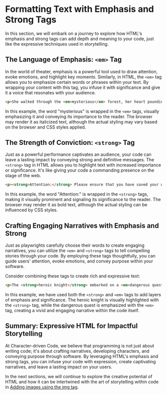 # Formatting Text with Emphasis and Strong Tags

In this section, we will embark on a journey to explore how HTML's emphasis and strong tags can add depth and meaning to your code, just like the expressive techniques used in storytelling.

## The Language of Emphasis: `<em>` Tag

In the world of theater, emphasis is a powerful tool used to draw attention, evoke emotions, and highlight key moments. Similarly, in HTML, the `<em>` tag allows you to emphasize certain words or phrases within your text. By wrapping your content with this tag, you infuse it with significance and give it a voice that resonates with your audience.

```html
<p>She walked through the <em>mysterious</em> forest, her heart pounding with anticipation.</p>
```

In this example, the word "mysterious" is wrapped in the `<em>` tags, visually emphasizing it and conveying its importance to the reader. The browser may render it as italicized text, although the actual styling may vary based on the browser and CSS styles applied.

## The Strength of Conviction: `<strong>` Tag

Just as a powerful performance captivates an audience, your code can leave a lasting impact by conveying strong and definitive messages. The `<strong>` tag in HTML allows you to highlight text with increased importance or significance. It's like giving your code a commanding presence on the stage of the web.

```html
<p><strong>Attention:</strong> Please ensure that you have saved your work before proceeding.</p>
```

In this example, the word "Attention:" is wrapped in the `<strong>` tags, making it visually prominent and signaling its significance to the reader. The browser may render it as bold text, although the actual styling can be influenced by CSS styles.

## Crafting Engaging Narratives with Emphasis and Strong

Just as playwrights carefully choose their words to create engaging narratives, you can utilize the `<em>` and `<strong>` tags to tell compelling stories through your code. By employing these tags thoughtfully, you can guide users' attention, evoke emotions, and convey purpose within your software.

Consider combining these tags to create rich and expressive text:

```html
<p>The <strong>heroic knight</strong> embarked on a <em>dangerous quest</em> to rescue the captured princess.</p>
```

In this example, we have used both the `<strong>` and `<em>` tags to add layers of emphasis and significance. The heroic knight is visually highlighted with the `<strong>` tag, while the dangerous quest is emphasized with the `<em>` tag, creating a vivid and engaging narrative within the code itself.

## Summary: Expressive HTML for Impactful Storytelling

At Character-driven Code, we believe that programming is not just about writing code; it's about crafting narratives, developing characters, and conveying purpose through software. By leveraging HTML's emphasis and strong tags, you can infuse your code with expression, create captivating narratives, and leave a lasting impact on your users.

In the next sections, we will continue to explore the creative potential of HTML and how it can be intertwined with the art of storytelling within code in [Adding images using the img tag](adding-images-using-the-img-tag.md).
